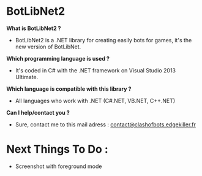 BotLibNet2
==========

**What is BotLibNet2 ?**

- BotLibNet2 is a .NET library for creating easily bots for games, it's the new version of BotLibNet.

**Which programming language is used ?**

- It's coded in C# with the .NET framework on Visual Studio 2013 Ultimate.

**Which language is compatible with this library ?**

- All languages who work with .NET (C#.NET, VB.NET, C++.NET)

**Can I help/contact you ?**

- Sure, contact me to this mail adress : contact@clashofbots.edgekiller.fr

Next Things To Do :
===================

- Screenshot with foreground mode 